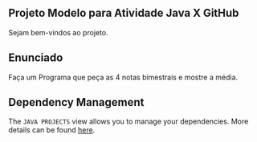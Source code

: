 ## Projeto Modelo para Atividade Java X GitHub

Sejam bem-vindos ao projeto.

## Enunciado

Faça um Programa que peça as 4 notas bimestrais e mostre a média.

## Dependency Management

The `JAVA PROJECTS` view allows you to manage your dependencies. More details can be found [here](https://github.com/microsoft/vscode-java-dependency#manage-dependencies).
